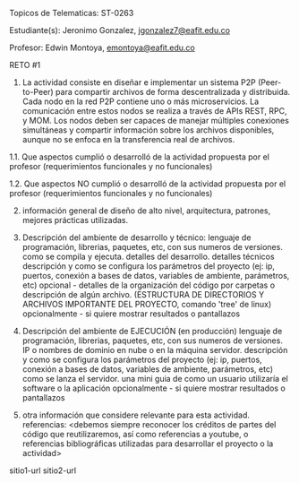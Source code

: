 Topicos de Telematicas: ST-0263

Estudiante(s): Jeronimo Gonzalez, jgonzalez7@eafit.edu.co

Profesor: Edwin Montoya, emontoya@eafit.edu.co

RETO #1

1. La actividad consiste en diseñar e implementar un sistema P2P (Peer-to-Peer) para compartir archivos de forma descentralizada y distribuida. Cada nodo en la red P2P contiene uno o más microservicios. La comunicación entre estos nodos se realiza a través de APIs REST, RPC, y MOM. Los nodos deben ser capaces de manejar múltiples conexiones simultáneas y compartir información sobre los archivos disponibles, aunque no se enfoca en la transferencia real de archivos.
   
1.1. Que aspectos cumplió o desarrolló de la actividad propuesta por el profesor (requerimientos funcionales y no funcionales)

1.2. Que aspectos NO cumplió o desarrolló de la actividad propuesta por el profesor (requerimientos funcionales y no funcionales)

2. información general de diseño de alto nivel, arquitectura, patrones, mejores prácticas utilizadas.
   
4. Descripción del ambiente de desarrollo y técnico: lenguaje de programación, librerias, paquetes, etc, con sus numeros de versiones.
como se compila y ejecuta.
detalles del desarrollo.
detalles técnicos
descripción y como se configura los parámetros del proyecto (ej: ip, puertos, conexión a bases de datos, variables de ambiente, parámetros, etc)
opcional - detalles de la organización del código por carpetas o descripción de algún archivo. (ESTRUCTURA DE DIRECTORIOS Y ARCHIVOS IMPORTANTE DEL PROYECTO, comando 'tree' de linux)
opcionalmente - si quiere mostrar resultados o pantallazos

5. Descripción del ambiente de EJECUCIÓN (en producción) lenguaje de programación, librerias, paquetes, etc, con sus numeros de versiones.
IP o nombres de dominio en nube o en la máquina servidor.
descripción y como se configura los parámetros del proyecto (ej: ip, puertos, conexión a bases de datos, variables de ambiente, parámetros, etc)
como se lanza el servidor.
una mini guia de como un usuario utilizaría el software o la aplicación
opcionalmente - si quiere mostrar resultados o pantallazos

6. otra información que considere relevante para esta actividad.
referencias:
<debemos siempre reconocer los créditos de partes del código que reutilizaremos, así como referencias a youtube, o referencias bibliográficas utilizadas para desarrollar el proyecto o la actividad>

sitio1-url
sitio2-url
